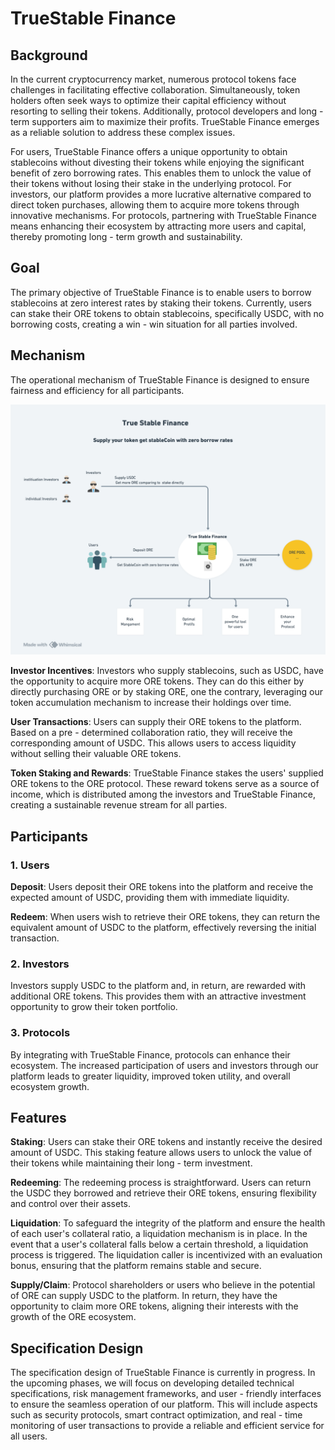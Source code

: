 # TrueStable Finance

## Background

In the current cryptocurrency market, numerous protocol tokens face challenges in facilitating effective collaboration. Simultaneously, token holders often seek ways to optimize their capital efficiency without resorting to selling their tokens. Additionally, protocol developers and long - term supporters aim to maximize their profits. TrueStable Finance emerges as a reliable solution to address these complex issues.

For users, TrueStable Finance offers a unique opportunity to obtain stablecoins without divesting their tokens while enjoying the significant benefit of zero borrowing rates. This enables them to unlock the value of their tokens without losing their stake in the underlying protocol. For investors, our platform provides a more lucrative alternative compared to direct token purchases, allowing them to acquire more tokens through innovative mechanisms. For protocols, partnering with TrueStable Finance means enhancing their ecosystem by attracting more users and capital, thereby promoting long - term growth and sustainability.

## Goal

The primary objective of TrueStable Finance is to enable users to borrow stablecoins at zero interest rates by staking their tokens. Currently, users can stake their ORE tokens to obtain stablecoins, specifically USDC, with no borrowing costs, creating a win - win situation for all parties involved.

## Mechanism

The operational mechanism of TrueStable Finance is designed to ensure fairness and efficiency for all participants.

![Diagram](diagram.png)

**Investor Incentives**: Investors who supply stablecoins, such as USDC, have the opportunity to acquire more ORE tokens. They can do this either by directly purchasing ORE or by staking ORE, one the contrary, leveraging our token accumulation mechanism to increase their holdings over time.

**User Transactions**: Users can supply their ORE tokens to the platform. Based on a pre - determined collaboration ratio, they will receive the corresponding amount of USDC. This allows users to access liquidity without selling their valuable ORE tokens.

**Token Staking and Rewards**: TrueStable Finance stakes the users' supplied ORE tokens to the ORE protocol. These reward tokens serve as a source of income, which is distributed among the investors and TrueStable Finance, creating a sustainable revenue stream for all parties.

## Participants

### 1. Users

**Deposit**: Users deposit their ORE tokens into the platform and receive the expected amount of USDC, providing them with immediate liquidity.

**Redeem**: When users wish to retrieve their ORE tokens, they can return the equivalent amount of USDC to the platform, effectively reversing the initial transaction.

### 2. Investors

Investors supply USDC to the platform and, in return, are rewarded with additional ORE tokens. This provides them with an attractive investment opportunity to grow their token portfolio.

### 3. Protocols

By integrating with TrueStable Finance, protocols can enhance their ecosystem. The increased participation of users and investors through our platform leads to greater liquidity, improved token utility, and overall ecosystem growth.

## Features

**Staking**: Users can stake their ORE tokens and instantly receive the desired amount of USDC. This staking feature allows users to unlock the value of their tokens while maintaining their long - term investment.

**Redeeming**: The redeeming process is straightforward. Users can return the USDC they borrowed and retrieve their ORE tokens, ensuring flexibility and control over their assets.

**Liquidation**: To safeguard the integrity of the platform and ensure the health of each user's collateral ratio, a liquidation mechanism is in place. In the event that a user's collateral falls below a certain threshold, a liquidation process is triggered. The liquidation caller is incentivized with an evaluation bonus, ensuring that the platform remains stable and secure.

**Supply/Claim**: Protocol shareholders or users who believe in the potential of ORE can supply USDC to the platform. In return, they have the opportunity to claim more ORE tokens, aligning their interests with the growth of the ORE ecosystem.

## Specification Design

The specification design of TrueStable Finance is currently in progress. In the upcoming phases, we will focus on developing detailed technical specifications, risk management frameworks, and user - friendly interfaces to ensure the seamless operation of our platform. This will include aspects such as security protocols, smart contract optimization, and real - time monitoring of user transactions to provide a reliable and efficient service for all users.
